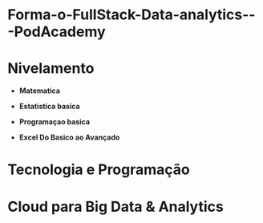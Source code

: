 # Forma-o-FullStack-Data-analytics---PodAcademy

# Nivelamento
  
 - **Matematica**
  
 - **Estatistica basica**
  
 - **Programaçao basica**
  
 - **Excel Do Basico ao Avançado**
  
# Tecnologia e Programação
 
# Cloud para Big Data & Analytics
